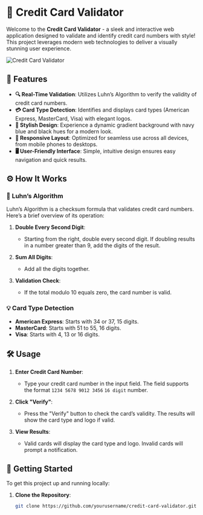 # 🚀 **Credit Card Validator**

Welcome to the **Credit Card Validator** - a sleek and interactive web application designed to validate and identify credit card numbers with style! This project leverages modern web technologies to deliver a visually stunning user experience.

![Credit Card Validator](./prev(2).png) <!-- Replace with actual image -->

## 🌟 **Features**

- **🔍 Real-Time Validation**: Utilizes Luhn’s Algorithm to verify the validity of credit card numbers.
- **💳 Card Type Detection**: Identifies and displays card types (American Express, MasterCard, Visa) with elegant logos.
- **🎨 Stylish Design**: Experience a dynamic gradient background with navy blue and black hues for a modern look.
- **📱 Responsive Layout**: Optimized for seamless use across all devices, from mobile phones to desktops.
- **🖥️ User-Friendly Interface**: Simple, intuitive design ensures easy navigation and quick results.

## ⚙️ **How It Works**

### 🔢 **Luhn’s Algorithm**

Luhn’s Algorithm is a checksum formula that validates credit card numbers. Here’s a brief overview of its operation:

1. **Double Every Second Digit**:
   - Starting from the right, double every second digit. If doubling results in a number greater than 9, add the digits of the result.

2. **Sum All Digits**:
   - Add all the digits together.

3. **Validation Check**:
   - If the total modulo 10 equals zero, the card number is valid.

### 💡 **Card Type Detection**

- **American Express**: Starts with 34 or 37, 15 digits.
- **MasterCard**: Starts with 51 to 55, 16 digits.
- **Visa**: Starts with 4, 13 or 16 digits.

## 🛠️ **Usage**

1. **Enter Credit Card Number**:
   - Type your credit card number in the input field. The field supports the format `1234 5678 9012 3456` `16 digit` number.

2. **Click "Verify"**:
   - Press the "Verify" button to check the card’s validity. The results will show the card type and logo if valid.

3. **View Results**:
   - Valid cards will display the card type and logo. Invalid cards will prompt a notification.

## 🚀 **Getting Started**

To get this project up and running locally:

1. **Clone the Repository**:
   ```bash
   git clone https://github.com/yourusername/credit-card-validator.git
